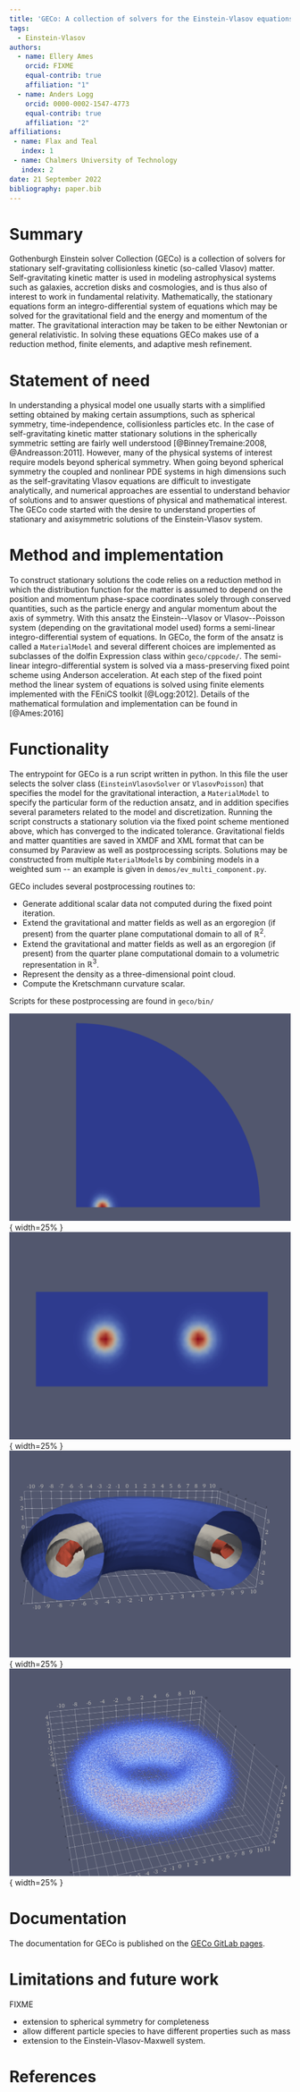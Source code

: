 ```yaml
---
title: 'GECo: A collection of solvers for the Einstein-Vlasov equations'
tags:
  - Einstein-Vlasov
authors:
  - name: Ellery Ames
	orcid: FIXME
    equal-contrib: true
    affiliation: "1"
  - name: Anders Logg
    orcid: 0000-0002-1547-4773
    equal-contrib: true
    affiliation: "2"
affiliations:
 - name: Flax and Teal
   index: 1
 - name: Chalmers University of Technology
   index: 2
date: 21 September 2022
bibliography: paper.bib
---
```


# Summary

Gothenburgh Einstein solver Collection (GECo) is a collection of solvers for stationary self-gravitating collisionless kinetic (so-called Vlasov) matter. 
Self-gravitating kinetic matter is used in modeling astrophysical systems such as galaxies, accretion disks and cosmologies, and is thus also of interest to work in fundamental relativity. 
Mathematically, the stationary equations form an integro-differential system of equations which may be solved for the gravitational field and the energy and momentum of the matter.
The gravitational interaction may be taken to be either Newtonian or general relativistic.
In solving these equations GECo makes use of a reduction method, finite elements, and adaptive mesh refinement.

# Statement of need

In understanding a physical model one usually starts with a simplified setting obtained by making certain assumptions, such as spherical symmetry, time-independence, collisionless particles etc. 
In the case of self-gravitating kinetic matter stationary solutions in the spherically symmetric setting are fairly well understood [@BinneyTremaine:2008, @Andreasson:2011].
However, many of the physical systems of interest require models beyond spherical symmetry. 
When going beyond spherical symmetry the coupled and nonlinear PDE systems in high dimensions such as the self-gravitating Vlasov equations are difficult to investigate analytically, and numerical approaches are essential to understand behavior of solutions and to answer questions of physical and mathematical interest.
The GECo code started with the desire to understand properties of stationary and axisymmetric solutions of the Einstein-Vlasov system. 

<!-- - unlike spherical symmetry, in axisymmetry the solution outside of the matter distribution is not canonical, and far-field boundary conditions must be applied.
- kinetic matter is of fundamental interest in gravitating systems and has played an important role in galactic models [@BinneyTremaine2008] and cosmology [@Ringstrom2017].
- Coupled and nonlinear PDE systems in high dimensions such as the self-gravitating Vlasov equations are difficult to investigate analytically, and numerical approaches are essential to understand behavior of solutions and to answer  questions of physical and mathematical interest.

We can cite stuff like this: [@amesAxisymmetricStationarySolutions2016] and [@amesCosmicStringBlack2019]. -->

# Method and implementation

To construct stationary solutions the code relies on a reduction method in which the distribution function for the matter is assumed to depend on the position and momentum phase-space coordinates solely through conserved quantities, such as the particle energy and angular momentum about the axis of symmetry. 
With this ansatz the Einstein--Vlasov or Vlasov--Poisson system (depending on the gravitational model used) forms a semi-linear integro-differential system of equations. 
In GECo, the form of the ansatz is called a `MaterialModel` and several different choices are implemented as subclasses of the dolfin Expression class within `geco/cppcode/`.
The semi-linear integro-differential system is solved via a mass-preserving fixed point scheme using Anderson acceleration. 
At each step of the fixed point method the linear system of equations is solved using finite elements implemented with the FEniCS toolkit [@Logg:2012]. 
Details of the mathematical formulation and implementation can be found in [@Ames:2016]

<!-- FIXME
- reduction based on method of [NAME] by which the distribution is a function of the conserved quantities. This results in a semilinear system of equations for the gravitational field.
- FEM (say something about implementation and limitations of the scheme (eg which FE are used, and does the code provide hte user with any flexibility.))
- Mass-preserving fixed point scheme to solve the nonlinear system of equations with Anderson acceleration. 
- Mesh refinement  -->

# Functionality
The entrypoint for GECo is a run script written in python. 
In this file the user selects the solver class (`EinsteinVlasovSolver` or `VlasovPoisson`) that specifies the model for the gravitational interaction, a `MaterialModel` to specify the particular form of the reduction ansatz, and in addition specifies several parameters related to the model and discretization. 
Running the script constructs a stationary solution via the fixed point scheme mentioned above, which has converged to the indicated tolerance.
Gravitational fields and matter quantities are saved in XMDF and XML format that can be consumed by Paraview as well as postprocessing scripts. 
Solutions may be constructed from multiple `MaterialModel`s by combining models in a weighted sum -- an example is given in `demos/ev_multi_component.py`. 

GECo includes several postprocessing routines to:

* Generate additional scalar data not computed during the fixed point iteration. 
* Extend the gravitational and matter fields as well as an ergoregion (if present) from the quarter plane computational domain to all of $\mathbb{R}^2$. 
* Extend the gravitational and matter fields as well as an ergoregion (if present) from the quarter plane computational domain to a volumetric representation in $\mathbb{R}^3$. 
* Represent the density as a three-dimensional point cloud. 
* Compute the Kretschmann curvature scalar.

Scripts for these postprocessing are found in `geco/bin/`

![Torus spatial density on quarter plane computational domain](./figures/density_computational_domain.png){ width=25% }
![2D Density](./figures/density_2d_density.png){ width=25% }
![3D Density](./figures/density_3d_density.png){ width=25% }
![Pointcloud](./figures/density_3d_pointcloud.png){ width=25% }

<!-- FIXME (examples of where and for what GECO has been used.)
- Stationary solutions based on EL-ansatz
- Multi-species solutions 
- Postprocessing routines and info, regarding ergoregions
- Newtonian gravity or general relativity. 
- point cloud representation
- Files saved to xmdf format, which can be viewed in Paraview -->

# Documentation

The documentation for GECo is published on the
[GECo GitLab pages](https://gitlab.com/alogg/geco).

# Limitations and future work

FIXME
- extension to spherical symmetry for completeness
- allow different particle species to have different properties such as mass
- extension to the Einstein-Vlasov-Maxwell system. 

<!-- # Acknowledgements

FIXME -->

# References
